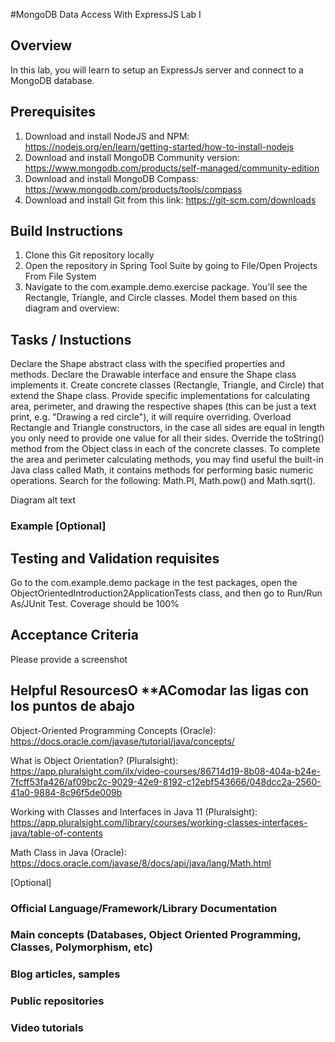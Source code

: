 

#MongoDB Data Access With ExpressJS Lab I

## Overview
In this lab, you will learn to setup an ExpressJs server and connect to a MongoDB database.

## Prerequisites

1. Download and install NodeJS and NPM: https://nodejs.org/en/learn/getting-started/how-to-install-nodejs
2. Download and install MongoDB Community version: https://www.mongodb.com/products/self-managed/community-edition
3. Download and install MongoDB Compass: https://www.mongodb.com/products/tools/compass
4. Download and install Git from this link: https://git-scm.com/downloads

## Build Instructions
1. Clone this Git repository locally
2. Open the repository in Spring Tool Suite by going to File/Open Projects From File System
3. Navigate to the com.example.demo.exercise package. You'll see the Rectangle, Triangle, and Circle classes. Model them based on this diagram and overview:

## Tasks / Instuctions
Declare the Shape abstract class with the specified properties and methods.
Declare the Drawable interface and ensure the Shape class implements it.
Create concrete classes (Rectangle, Triangle, and Circle) that extend the Shape class. Provide specific implementations for calculating area, perimeter, and drawing the respective shapes (this can be just a text print, e.g. "Drawing a red circle"), it will require overriding.
Overload Rectangle and Triangle constructors, in the case all sides are equal in length you only need to provide one value for all their sides.
Override the toString() method from the Object class in each of the concrete classes.
To complete the area and perimeter calculating methods, you may find useful the built-in Java class called Math, it contains methods for performing basic numeric operations. Search for the following: Math.PI, Math.pow() and Math.sqrt().

Diagram
alt text


### Example [Optional]

## Testing and Validation requisites
Go to the com.example.demo package in the test packages, open the ObjectOrientedIntroduction2ApplicationTests class, and then go to Run/Run As/JUnit Test.
Coverage should be 100%

## Acceptance Criteria
Please provide a screenshot

## Helpful ResourcesO  **AComodar las ligas con los puntos de abajo
Object-Oriented Programming Concepts (Oracle): https://docs.oracle.com/javase/tutorial/java/concepts/

What is Object Orientation? (Pluralsight): https://app.pluralsight.com/ilx/video-courses/86714d19-8b08-404a-b24e-7fcff53fa426/af09bc2c-9029-42e9-8192-c12ebf543666/048dcc2a-2560-41a0-9884-8c96f5de009b

Working with Classes and Interfaces in Java 11 (Pluralsight): https://app.pluralsight.com/library/courses/working-classes-interfaces-java/table-of-contents

Math Class in Java (Oracle): https://docs.oracle.com/javase/8/docs/api/java/lang/Math.html

[Optional]
### Official Language/Framework/Library Documentation 
### Main concepts (Databases, Object Oriented Programming, Classes, Polymorphism, etc)
### Blog articles, samples
### Public repositories
### Video tutorials
 
